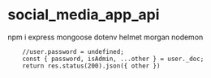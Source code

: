 # social_media_app_api

npm i express mongoose dotenv helmet morgan nodemon

        //user.password = undefined;
        const { password, isAdmin, ...other } = user._doc;
        return res.status(200).json({ other })
